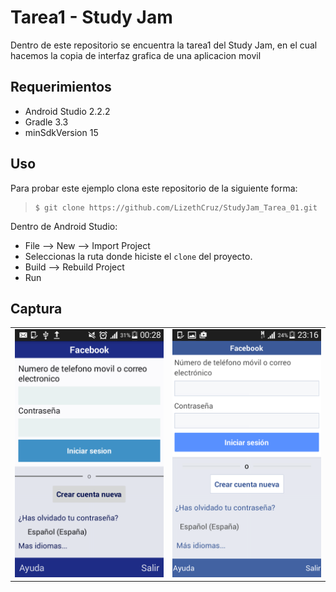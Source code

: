 Tarea1 - Study Jam
===

Dentro de este repositorio se encuentra la tarea1 del Study Jam, en el cual
hacemos la copia de interfaz grafica de una aplicacion movil

Requerimientos
------------
  * Android Studio 2.2.2
  * Gradle 3.3
  * minSdkVersion 15

Uso
---------
Para probar este ejemplo clona este repositorio de la siguiente forma:
>
>     $ git clone https://github.com/LizethCruz/StudyJam_Tarea_01.git

Dentro de Android Studio:

* File --> New --> Import Project
* Seleccionas la ruta donde hiciste el `clone` del proyecto.
* Build --> Rebuild Project
* Run

Captura
---------

<div align="center">
    <center>
        <table border="0">
            <tr>
                <td>
                    <img src="/img/captura.png" width="300">
                </td>
                <td>
                    <img src="/img/original.png" width="300">
                </td>
             </tr>
        </table>
    </center>
</div>
<br>

